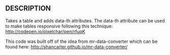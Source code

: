 ## DESCRIPTION

Takes a table and adds data-th attributes. The data-th attribute can be used to make tables responsive following this technique: http://codepen.io/pixelchar/pen/rfuqK

This code was built off of the idea from mr-data-converter which can be found here: http://shancarter.github.io/mr-data-converter/
